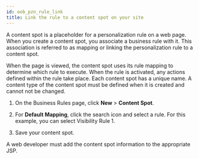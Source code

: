 ```yaml
---
id: oob_pzn_rule_link
title: Link the rule to a content spot on your site
---
```





A content spot is a placeholder for a personalization rule on a web page. When you create a content spot, you associate a business rule with it. This association is referred to as mapping or linking the personalization rule to a content spot.

When the page is viewed, the content spot uses its rule mapping to determine which rule to execute. When the rule is activated, any actions defined within the rule take place. Each content spot has a unique name. A content type of the content spot must be defined when it is created and cannot not be changed.

1.  On the Business Rules page, click **New** \> **Content Spot**.

2.  For **Default Mapping**, click the search icon and select a rule. For this example, you can select Visibility Rule 1.

3.  Save your content spot.


A web developer must add the content spot information to the appropriate JSP.

